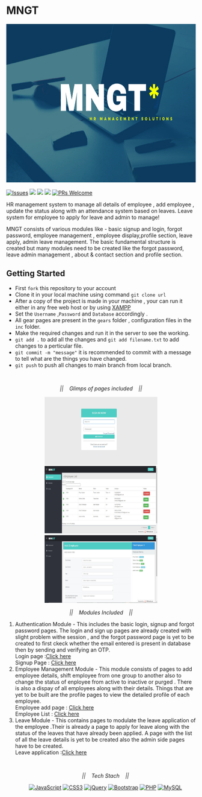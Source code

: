 # MNGT


<center><img src="https://github.com/sruti2024/MNGT/blob/main/images/MNGT_.png" height="420px" width="1000px" ></center>


[![Issues](https://img.shields.io/github/issues/sruti2024/MNGT)](https://github.com/sruti2024/MNGT/issues)
<img src="https://img.shields.io/badge/Front%20End-CSS%20JS-orange">
<img src="https://img.shields.io/badge/Back%20End-PHP%20MySQL-lightgrey">
<img src="https://img.shields.io/badge/Open%20Source-Teacher-blueviolet">
[![PRs Welcome](https://img.shields.io/badge/PRs-welcome-brightgreen.svg?style=flat-square)](http://makeapullrequest.com)



HR management system to manage all details of employee , add employee , update the status  along with an attendance system based on leaves. Leave system for employee to apply for leave and admin to manage!

MNGT consists of various modules like - basic signup and login, forgot password, employee management , employee display,profile section, leave apply, admin leave management. The basic fundamental structure is created but many modules need to be created like the forgot password, leave admin management , about & contact section and profile section.

## Getting Started 

* First `fork` this repository to your account
* Clone it in your local machine using command `git clone url`
* After a copy of the project is made in your machine , your can run it either in any free web host or by using [XAMPP](https://www.apachefriends.org/download.html)
* Set the `Username` ,`Password` and `Database` accordingly .
* All gear pages are present in the `gears` folder , configuration files in the `inc` folder.
* Make the required changes and run it in the server to see the working.
* `git add .` to add all the changes and `git add filename.txt` to add changes to a perticular file.
* `git commit -m "message"` it is recommended to commit with a message to tell what are the things you have changed.
* `git push` to push all changes to main branch from local branch.

<br>


<p align="center">
  <i>||&nbsp&nbsp&nbsp Glimps of pages included &nbsp&nbsp&nbsp||</i>
  <p align="center">
<img src="https://github.com/sruti2024/MNGT/blob/main/images/WhatsApp%20Image%202021-02-25%20at%2012.04.27%20PM.jpeg" width="300px" height="180px">
    <img src="https://github.com/sruti2024/MNGT/blob/main/images/WhatsApp%20Image%202021-02-25%20at%2012.09.20%20PM.jpeg" width="300" height="180px">
    <img src="https://github.com/sruti2024/MNGT/blob/main/images/WhatsApp%20Image%202021-02-25%20at%2012.14.16%20PM.jpeg" width="300" height="180px">
</p>


<p align="center">
  <i>||&nbsp&nbsp&nbsp Modules Included &nbsp&nbsp&nbsp||</i>
  <p align="center">
 <ol>
   <li>Authentication Module - This includes the basic login, signup and forgot password pages. The login and sign up pages are already created with slight problem withe session , and the forgot password page is yet to be created to first ckeck whether the email entered is present in database then by sending and verifying an OTP. <br>
     Login page :<a href="https://pick-a-bag.000webhostapp.com/index%20-%20Copy.php" title="Login page">Click here </a><br>Signup Page : <a href="https://pick-a-bag.000webhostapp.com/signup.php?email_id_err=&password_err=" title="signup page">Click here </a>
   </li>
   
   <li>Employee Management Module - This module consists of pages to add employee details, shift employee from one group to another  also to change the status of enployee from active to inactive or purged . There is also a dispay of all employees along with their details. Things that are yet to be built are the profile pages to view the detailed profile of each employee.<br>
  Employee add page : <a href="https://pick-a-bag.000webhostapp.com/employee_add.php" title="Add page">Click here </a>
<br>
  Employee List : <a href="https://pick-a-bag.000webhostapp.com/employee.php" title="List page">Click here </a>
</li>
   
   <li>Leave Module - This contains pages to modulate the leave application of the employee .Their is already a page to apply for leave along with the status of the leaves that have already been applied. A page with the list of all the leave details is yet to be created also the admin side pages have to be created.<br>
  Leave application :<a href="https://pick-a-bag.000webhostapp.com/leave.php" title="Leave application">Click here </a></li>
 </p>

<br>
<p align="center">
  <i>||&nbsp&nbsp&nbsp Tech Stach &nbsp&nbsp&nbsp||</i>
<p align="center">
    <a href="https://developer.mozilla.org/en-US/docs/Web/JavaScript" title="JavaScript"><img src="https://github.com/tomchen/stack-icons/blob/master/logos/javascript.svg" alt="JavaScript" width="25px" height="25px"></a>
 <a href="https://www.w3.org/TR/CSS/" title="CSS3"><img src="https://github.com/tomchen/stack-icons/blob/master/logos/css-3.svg" alt="CSS3" width="25px" height="25px"></a>
 <a href="https://jquery.com/" title="jQuery"><img src="https://github.com/tomchen/stack-icons/blob/master/logos/jquery-icon.svg" alt="jQuery" width="25px" height="25px"></a>
 <a href="https://getbootstrap.com/" title="Bootstrap"><img src="https://github.com/tomchen/stack-icons/blob/master/logos/bootstrap.svg" alt="Bootstrap" width="25px" height="25px"></a>
 <a href="https://php.net/" title="PHP"><img src="https://github.com/tomchen/stack-icons/blob/master/logos/php.svg" alt="PHP" width="25px" height="25px"></a>
<a href="https://dev.mysql.com/" title="MySQL"><img src="https://github.com/tomchen/stack-icons/blob/master/logos/mysql.svg" alt="MySQL" width="25px" height="25px"></a>
</p>
